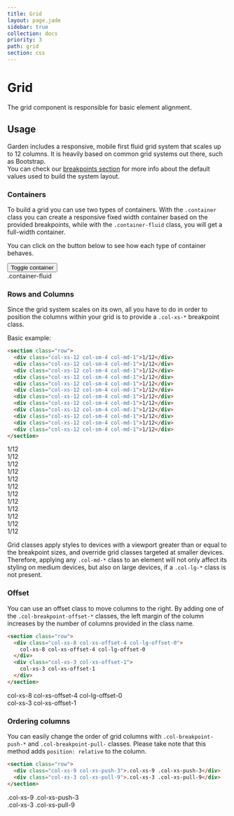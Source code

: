 ```yaml
---
title: Grid
layout: page.jade
sidebar: true
collection: docs
priority: 3
path: grid
section: css
---
```


# Grid
<p class="lead">
  The grid component is responsible for basic element alignment.
</p>

## Usage

Garden includes a responsive, mobile first fluid grid system that scales up to 12 columns. It is heavily based on common grid systems out there, such as Bootstrap.  
You can check our [breakpoints section](components/css-utilities.html#breakpoints) for more info about the default values used to build the system layout.

### Containers
To build a grid you can use two types of containers. With the `.container` class you can create a responsive fixed width container based on the provided breakpoints, while with the `.container-fluid` class, you will get a full-width container.

You can click on the button below to see how each type of container behaves.

<button type="button" class="button button-secondary" data-toggle-container>
  Toggle container
</button>
<div class="example">
  <div class="example-container--fluid" data-container>
    <section class="row">
      <div class="col-xs-12 col-sm-12 col-md-12">
        <div data-container-text>.container-fluid</div>
      </div>
    </section>
    <section class="row">
      <div class="col-xs-12 col-sm-6 col-md-3"><div></div></div>
      <div class="col-xs-12 col-sm-6 col-md-3"><div></div></div>
      <div class="col-xs-12 col-sm-6 col-md-3"><div></div></div>
      <div class="col-xs-12 col-sm-6 col-md-3"><div></div></div>
      <div class="col-xs-12 col-sm-6 col-md-6"><div></div></div>
      <div class="col-xs-12 col-sm-6 col-md-6"><div></div></div>
    </section>
  </div>
</div>

### Rows and Columns
Since the grid system scales on its own, all you have to do in order to position the columns within your grid is to provide a `.col-xs-*` breakpoint class.

Basic example:

```html
<section class="row">
  <div class="col-xs-12 col-sm-4 col-md-1">1/12</div>
  <div class="col-xs-12 col-sm-4 col-md-1">1/12</div>
  <div class="col-xs-12 col-sm-4 col-md-1">1/12</div>
  <div class="col-xs-12 col-sm-4 col-md-1">1/12</div>
  <div class="col-xs-12 col-sm-4 col-md-1">1/12</div>
  <div class="col-xs-12 col-sm-4 col-md-1">1/12</div>
  <div class="col-xs-12 col-sm-4 col-md-1">1/12</div>
  <div class="col-xs-12 col-sm-4 col-md-1">1/12</div>
  <div class="col-xs-12 col-sm-4 col-md-1">1/12</div>
  <div class="col-xs-12 col-sm-4 col-md-1">1/12</div>
  <div class="col-xs-12 col-sm-4 col-md-1">1/12</div>
  <div class="col-xs-12 col-sm-4 col-md-1">1/12</div>
</section>
```
<div class="example">
  <section class="row">
    <div class="col-xs-12 col-sm-4 col-md-1"><div>1/12</div></div>
    <div class="col-xs-12 col-sm-4 col-md-1"><div>1/12</div></div>
    <div class="col-xs-12 col-sm-4 col-md-1"><div>1/12</div></div>
    <div class="col-xs-12 col-sm-4 col-md-1"><div>1/12</div></div>
    <div class="col-xs-12 col-sm-4 col-md-1"><div>1/12</div></div>
    <div class="col-xs-12 col-sm-4 col-md-1"><div>1/12</div></div>
    <div class="col-xs-12 col-sm-4 col-md-1"><div>1/12</div></div>
    <div class="col-xs-12 col-sm-4 col-md-1"><div>1/12</div></div>
    <div class="col-xs-12 col-sm-4 col-md-1"><div>1/12</div></div>
    <div class="col-xs-12 col-sm-4 col-md-1"><div>1/12</div></div>
    <div class="col-xs-12 col-sm-4 col-md-1"><div>1/12</div></div>
    <div class="col-xs-12 col-sm-4 col-md-1"><div>1/12</div></div>
  </section>
</div>

Grid classes apply styles to devices with a viewport greater than or equal to the breakpoint sizes, and override grid classes targeted at smaller devices. Therefore, applying any `.col-md-*` class to an element will not only affect its styling on medium devices, but also on large devices, if a `.col-lg-*` class is not present.

### Offset
You can use an offset class to move columns to the right. By adding one of the `.col-breakpoint-offset-*` classes, the left margin of the column increases by the number of columns provided in the class name.

```html
<section class="row">
  <div class="col-xs-8 col-xs-offset-4 col-lg-offset-0">
    col-xs-8 col-xs-offset-4 col-lg-offset-0
  </div>
  <div class="col-xs-3 col-xs-offset-1">
    col-xs-3 col-xs-offset-1
  </div>
</section>
```
<div class="example">
  <section class="row">
    <div class="col-xs-8 col-xs-offset-4 col-lg-offset-0">
      <div>col-xs-8 col-xs-offset-4 col-lg-offset-0</div>
    </div>
    <div class="col-xs-3 col-xs-offset-1">
      <div>col-xs-3 col-xs-offset-1</div>
    </div>
  </section>
</div>

### Ordering columns
You can easily change the order of grid columns with `.col-breakpoint-push-*` and
`.col-breakpoint-pull-` classes. Please take note that this method adds `position:
relative` to the column.

```html
<section class="row">
  <div class="col-xs-9 col-xs-push-3">.col-xs-9 .col-xs-push-3</div>
  <div class="col-xs-3 col-xs-pull-9">.col-xs-3 .col-xs-pull-9</div>
</section>
```
<div class="example">
  <section class="row">
    <div class="col-xs-9 col-xs-push-3">
      <div>.col-xs-9 .col-xs-push-3</div>
    </div>
    <div class="col-xs-3 col-xs-pull-9">
      <div>.col-xs-3 .col-xs-pull-9</div>
    </div>
  </section>
</div>
